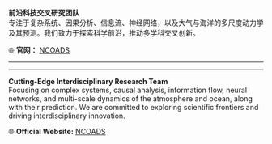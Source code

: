  **前沿科技交叉研究团队**  
专注于复杂系统、因果分析、信息流、神经网络，以及大气与海洋的多尺度动力学及其预测。我们致力于探索科学前沿，推动多学科交叉创新。  

🌐 **官网：** [NCOADS](http://www.ncoads.cn/)  

---  
---
**Cutting-Edge Interdisciplinary Research Team**  
Focusing on complex systems, causal analysis, information flow, neural networks, and multi-scale dynamics of the atmosphere and ocean, along with their prediction. We are committed to exploring scientific frontiers and driving interdisciplinary innovation.  

🌐 **Official Website:** [NCOADS](http://www.ncoads.cn/)  